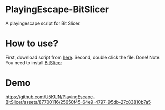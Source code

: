 # PlayingEscape-BitSlicer
A playingescape script for Bit Slicer.

# How to use?
First, download script from [here](https://github.com/U5KUN/PlayingEscape-BitSlicer/releases).
Second, double click the file.
Done!
Note: You need to install [BitSlicer](https://github.com/zorgiepoo/Bit-Slicer/)

# Demo
https://github.com/U5KUN/PlayingEscape-BitSlicer/assets/87700116/25650f45-64e9-4797-95db-27c83810b7a5
